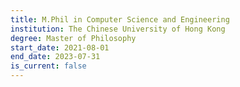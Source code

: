 ```yaml
---
title: M.Phil in Computer Science and Engineering
institution: The Chinese University of Hong Kong
degree: Master of Philosophy
start_date: 2021-08-01
end_date: 2023-07-31
is_current: false
---
```


